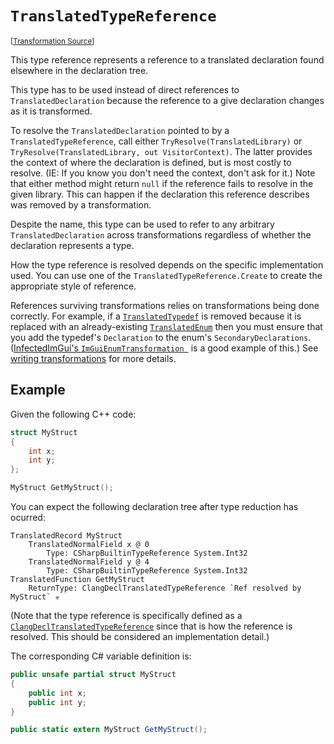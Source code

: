 `TranslatedTypeReference`
===================================================================================================

<small>\[[Transformation Source](../../Biohazrd/#TypeReferences/TranslatedTypeReference.cs)\]</small>

This type reference represents a reference to a translated declaration found elsewhere in the declaration tree.

This type has to be used instead of direct references to `TranslatedDeclaration` because the reference to a give declaration changes as it is transformed.

To resolve the `TranslatedDeclaration` pointed to by a `TranslatedTypeReference`, call either `TryResolve(TranslatedLibrary)` or `TryResolve(TranslatedLibrary, out VisitorContext)`. The latter provides the context of where the declaration is defined, but is most costly to resolve. (IE: If you know you don't need the context, don't ask for it.) Note that either method might return `null` if the reference fails to resolve in the given library. This can happen if the declaration this reference describes was removed by a transformation.

Despite the name, this type can be used to refer to any arbitrary `TranslatedDeclaration` across transformations regardless of whether the declaration represents a type.

How the type reference is resolved depends on the specific implementation used. You can use one of the `TranslatedTypeReference.Create` to create the appropriate style of reference.

References surviving transformations relies on transformations being done correctly. For example, if a [`TranslatedTypedef`](../BuiltinDeclarations/TranslatedTypedef.md) is removed because it is replaced with an already-existing [`TranslatedEnum`](../BuiltinDeclarations/TranslatedEnum.md) then you must ensure that you add the typedef's `Declaration` to the enum's `SecondaryDeclarations`. ([InfectedImGui's `ImGuiEnumTransformation `](https://github.com/InfectedLibraries/InfectedImGui/blob/abaa9a27c59323919e4afa9f98c837cac1f619e5/InfectedImGui.Generator/%23Transformations/ImGuiEnumTransformation.cs) is a good example of this.) See [writing transformations](../WritingTransformations.md) for more details.

## Example

Given the following C++ code:

```cpp
struct MyStruct
{
    int x;
    int y;
};

MyStruct GetMyStruct();
```

You can expect the following declaration tree after type reduction has ocurred:

```
TranslatedRecord MyStruct
    TranslatedNormalField x @ 0
        Type: CSharpBuiltinTypeReference System.Int32
    TranslatedNormalField y @ 4
        Type: CSharpBuiltinTypeReference System.Int32
TranslatedFunction GetMyStruct
    ReturnType: ClangDeclTranslatedTypeReference `Ref resolved by MyStruct` ☣
```

(Note that the type reference is specifically defined as a [`ClangDeclTranslatedTypeReference`](ClangDeclTranslatedTypeReference.md) since that is how the reference is resolved. This should be considered an implementation detail.)

The corresponding C# variable definition is:

```csharp
public unsafe partial struct MyStruct
{
    public int x;
    public int y;
}

public static extern MyStruct GetMyStruct();
```
